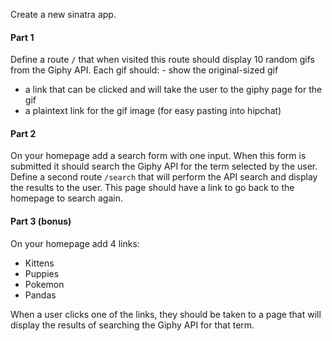 Create a new sinatra app.

#### Part 1

Define a route `/` that when visited this route should display 10 random gifs from the Giphy API. Each gif should: - show the original-sized gif
- a link that can be clicked and will take the user to the giphy page for the gif
- a plaintext link for the gif image (for easy pasting into hipchat)

#### Part 2

On your homepage add a search form with one input. When this form is submitted it should search the Giphy API for the term selected by the user. Define a second route `/search` that will perform the API search and display the results to the user. This page should have a link to go back to the homepage to search again.

#### Part 3 (bonus)

On your homepage add 4 links:
- Kittens
- Puppies
- Pokemon
- Pandas

When a user clicks one of the links, they should be taken to a page that will display the results of searching the Giphy API for that term.
